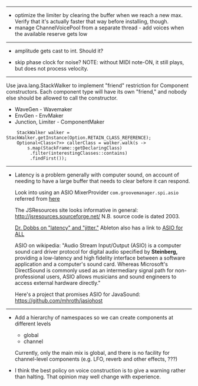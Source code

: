 

 --- 
 - optimize the limiter by clearing the buffer when we reach a new max. Verify that it's actually faster that way before installing, though. 
 - manage ChannelVoicePool from a separate thread - add voices when the available reserve gets low


-------------
 
 - amplitude gets cast to int. Should it? 
 
 - skip phase clock for noise? NOTE: without MIDI note-ON, it still plays, but does not process velocity.
----------- 
 
 Use java.lang.StackWalker to implement "friend" restriction 
 for Component constructors.
 Each component type will have its own "friend," and nobody else
 should be allowed to call the constructor.
 
   - WaveGen - Wavemaker
   - EnvGen - EnvMaker
   - Junction, Limiter - ComponentMaker
 
  
 ```
     StackWalker walker = StackWalker.getInstance(Option.RETAIN_CLASS_REFERENCE);
     Optional<Class<?>> callerClass = walker.walk(s ->
         s.map(StackFrame::getDeclaringClass)
          .filter(interestingClasses::contains)
          .findFirst());
``` 
 
 -----------
  - Latency is a problem generally with computer sound, on account of needing to have a large buffer that needs to clear before it can respond.
   
    Look into using an ASIO MixerProvider `com.groovemanager.spi.asio`     referred from [here](http://jsresources.sourceforge.net/faq_misc.html#asio)
    
    The JSResources site looks informative in general:
    http://jsresources.sourceforge.net/  N.B. source code is dated 2003.
    
    [Dr. Dobbs on "latency" and "jitter."](https://djtechtools.com/2008/09/26/is-your-midi-controller-late/)
    Ableton also has a link to [ASIO for ALL](http://www.asio4all.org/)
    
    ASIO on wikipedia: "Audio Stream Input/Output (ASIO) is a computer sound card driver protocol for digital audio specified by **Steinberg,** providing a low-latency and high fidelity interface between a software application and a computer's sound card. Whereas Microsoft's DirectSound is commonly used as an intermediary signal path for non-professional users, ASIO allows musicians and sound engineers to access external hardware directly."
    
    Here's a project that promises ASIO for JavaSound: https://github.com/mhroth/jasiohost
         
    
 ----------- 

- Add a hierarchy of namespaces so we can create components at different levels 
    - global
    - channel 
    
    Currently, only the main mix is global, and there is no facility for channel-level components (e.g. LFO, reverb and other effects, ???)

 - I think the best policy on voice construction is to give a warning rather than halting. That opinion may well change with experience.  

 
